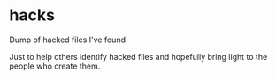 # hacks
Dump of hacked files I've found

Just to help others identify hacked files and hopefully bring light to the people who create them.
